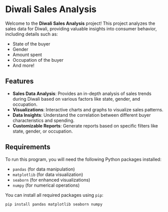 # Diwali Sales Analysis

Welcome to the **Diwali Sales Analysis** project! This project analyzes the sales data for Diwali, providing valuable insights into consumer behavior, including details such as:

- State of the buyer
- Gender
- Amount spent
- Occupation of the buyer
- And more!

## Features

- **Sales Data Analysis**: Provides an in-depth analysis of sales trends during Diwali based on various factors like state, gender, and occupation.
- **Visualizations**: Interactive charts and graphs to visualize sales patterns.
- **Data Insights**: Understand the correlation between different buyer characteristics and spending.
- **Customizable Reports**: Generate reports based on specific filters like state, gender, or occupation.

## Requirements

To run this program, you will need the following Python packages installed:

- `pandas` (for data manipulation)
- `matplotlib` (for data visualization)
- `seaborn` (for enhanced visualizations)
- `numpy` (for numerical operations)

You can install all required packages using `pip`:

```bash
pip install pandas matplotlib seaborn numpy
